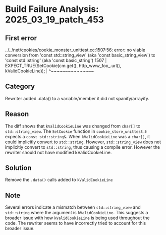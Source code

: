 # Build Failure Analysis: 2025_03_19_patch_453

## First error

../../net/cookies/cookie_monster_unittest.cc:1507:56: error: no viable conversion from 'const std::string_view' (aka 'const basic_string_view<char>') to 'const std::string' (aka 'const basic_string<char>')
 1507 |   EXPECT_TRUE(SetCookie(cm.get(), http_www_foo_.url(), kValidCookieLine));
      |                                                        ^~~~~~~~~~~~~~~~

## Category
Rewriter added .data() to a variable/member it did not spanify/arrayify.

## Reason
The diff shows that `kValidCookieLine` was changed from `char[]` to `std::string_view`. The `SetCookie` function in `cookie_store_unittest.h` expects a `const std::string&`. When `kValidCookieLine` was a `char[]`, it could implicitly convert to `std::string`. However, `std::string_view` does not implicitly convert to `std::string`, thus causing a compile error. However the rewriter should not have modified kValidCookieLine.

## Solution
Remove the `.data()` calls added to `kValidCookieLine`

## Note
Several errors indicate a mismatch between `std::string_view` and `std::string` where the argument is `kValidCookieLine`. This suggests a broader issue with how `kValidCookieLine` is being used throughout the code. The rewriter seems to have incorrectly tried to account for this broader issue.